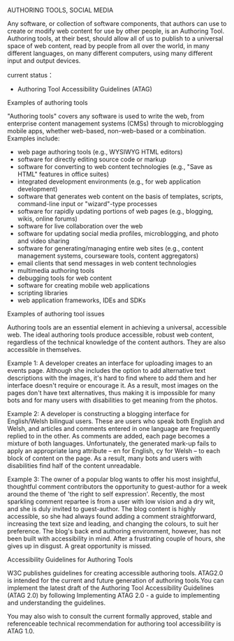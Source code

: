 AUTHORING TOOLS, SOCIAL MEDIA

Any software, or collection of software components, that authors can use to create or modify web content for use by other people, is an Authoring Tool. Authoring tools, at their best, should allow all of us to publish to a universal space of web content, read by people from all over the world, in many different languages, on many different computers, using many different input and output devices.

current status：
+ Authoring Tool Accessibility Guidelines (ATAG)

Examples of authoring tools

"Authoring tools" covers any software is used to write the web, from enterprise content management systems (CMSs) through to microblogging mobile apps, whether web-based, non-web-based or a combination. Examples include:

+ web page authoring tools (e.g., WYSIWYG HTML editors)
+ software for directly editing source code or markup
+ software for converting to web content technologies (e.g., "Save as HTML" features in office suites)
+ integrated development environments (e.g., for web application development)
+ software that generates web content on the basis of templates, scripts, command-line input or "wizard"-type processes
+ software for rapidly updating portions of web pages (e.g., blogging, wikis, online forums)
+ software for live collaboration over the web
+ software for updating social media profiles, microblogging, and photo and video sharing
+ software for generating/managing entire web sites (e.g., content management systems, courseware tools, content aggregators)
+ email clients that send messages in web content technologies
+ multimedia authoring tools
+ debugging tools for web content
+ software for creating mobile web applications
+ scripting libraries
+ web application frameworks, IDEs and SDKs

Examples of authoring tool issues

Authoring tools are an essential element in achieving a universal, accessible web. The ideal authoring tools produce accessible, robust web content, regardless of the technical knowledge of the content authors. They are also accessible in themselves.

Example 1: A developer creates an interface for uploading images to an events page. Although she includes the option to add alternative text descriptions with the images, it's hard to find where to add them and her interface doesn't require or encourage it. As a result, most images on the pages don't have text alternatives, thus making it is impossible for many bots and for many users with disabilities to get meaning from the photos.

Example 2: A developer is constructing a blogging interface for English/Welsh bilingual users. These are users who speak both English and Welsh, and articles and comments entered in one language are frequently replied to in the other. As comments are added, each page becomes a mixture of both languages. Unfortunately, the generated mark-up fails to apply an appropriate lang attribute – en for English, cy for Welsh – to each block of content on the page. As a result, many bots and users with disabilities find half of the content unreadable.

Example 3: The owner of a popular blog wants to offer his most insightful, thoughtful comment contributors the opportunity to guest-author for a week around the theme of 'the right to self expression'. Recently, the most sparkling comment repartee is from a user with low vision and a dry wit, and she is duly invited to guest-author. The blog content is highly accessible, so she had always found adding a comment straightforward, increasing the text size and leading, and changing the colours, to suit her preference. The blog's back end authoring environment, however, has not been built with accessibility in mind. After a frustrating couple of hours, she gives up in disgust. A great opportunity is missed.

Accessibility Guidelines for Authoring Tools

W3C publishes guidelines for creating accessible authoring tools. ATAG2.0 is intended for the current and future generation of authoring tools.You can implement the latest draft of the Authoring Tool Accessibility Guidelines (ATAG 2.0) by following Implementing ATAG 2.0 - a guide to implementing and understanding the guidelines.

You may also wish to consult the current formally approved, stable and referenceable technical recommendation for authoring tool accessibility is ATAG 1.0.